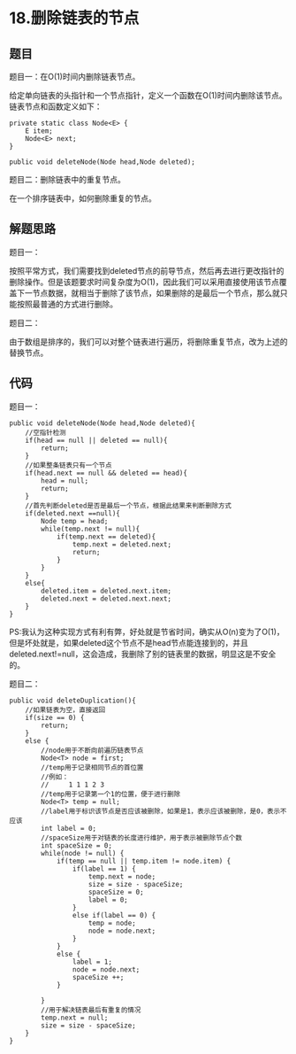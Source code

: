 # 18.删除链表的节点

## 题目

题目一：在O(1)时间内删除链表节点。

给定单向链表的头指针和一个节点指针，定义一个函数在O(1)时间内删除该节点。链表节点和函数定义如下：

    private static class Node<E> {
		E item;
		Node<E> next;
	}

    public void deleteNode(Node head,Node deleted);

题目二：删除链表中的重复节点。

在一个排序链表中，如何删除重复的节点。

## 解题思路

题目一：

按照平常方式，我们需要找到deleted节点的前导节点，然后再去进行更改指针的删除操作。但是该题要求时间复杂度为O(1)，因此我们可以采用直接使用该节点覆盖下一节点数据，就相当于删除了该节点，如果删除的是最后一个节点，那么就只能按照最普通的方式进行删除。

题目二：

由于数组是排序的，我们可以对整个链表进行遍历，将删除重复节点，改为上述的替换节点。

## 代码

题目一：

    public void deleteNode(Node head,Node deleted){
        //空指针检测
        if(head == null || deleted == null){
            return;
        }
        //如果整条链表只有一个节点
        if(head.next == null && deleted == head){
            head = null;
            return;
        }
        //首先判断deleted是否是最后一个节点，根据此结果来判断删除方式
        if(deleted.next ==null){
            Node temp = head;
            while(temp.next != null){
                if(temp.next == deleted){
                    temp.next = deleted.next;
                    return;
                }
            }
        }
        else{
            deleted.item = deleted.next.item;
            deleted.next = deleted.next.next;
        }
    }

PS:我认为这种实现方式有利有弊，好处就是节省时间，确实从O(n)变为了O(1)，但是坏处就是，如果deleted这个节点不是head节点能连接到的，并且deleted.next!=null，这会造成，我删除了别的链表里的数据，明显这是不安全的。

题目二：

    public void deleteDuplication(){
		//如果链表为空，直接返回
		if(size == 0) {
			return;
		}
		else {
			//node用于不断向前遍历链表节点
			Node<T> node = first;
			//temp用于记录相同节点的首位置
			//例如：
			//     1 1 1 2 3
			//temp用于记录第一个1的位置，便于进行删除
			Node<T> temp = null;
			//label用于标识该节点是否应该被删除，如果是1，表示应该被删除，是0，表示不应该
			int label = 0;
			//spaceSize用于对链表的长度进行维护，用于表示被删除节点个数
			int spaceSize = 0;
			while(node != null) {
				if(temp == null || temp.item != node.item) {
					if(label == 1) {
						temp.next = node;
						size = size - spaceSize;
						spaceSize = 0;
						label = 0;
					}
					else if(label == 0) {
						temp = node;
						node = node.next;
					}
				}
				else {
					label = 1;
					node = node.next;
					spaceSize ++;
				}
				
			}
			//用于解决链表最后有重复的情况
			temp.next = null;
			size = size - spaceSize;
		}
	}
